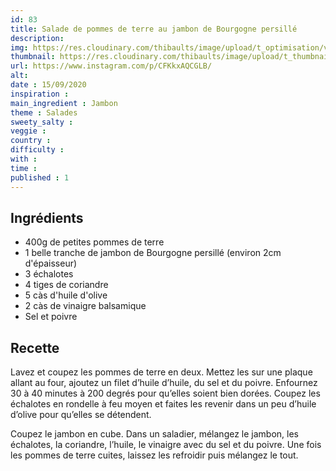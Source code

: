 ```yaml
---
id: 83
title: Salade de pommes de terre au jambon de Bourgogne persillé
description: 
img: https://res.cloudinary.com/thibaults/image/upload/t_optimisation/v1600456090/Recipes/20200915_salade_patate.jpg
thumbnail: https://res.cloudinary.com/thibaults/image/upload/t_thumbnail_josie/v1600456090/Recipes/20200915_salade_patate.jpg
url: https://www.instagram.com/p/CFKkxAQCGLB/
alt: 
date : 15/09/2020
inspiration : 
main_ingredient : Jambon
theme : Salades
sweety_salty : 
veggie : 
country :
difficulty :
with : 
time : 
published : 1
---
```


## Ingrédients
 - 400g de petites pommes de terre
 - 1 belle tranche de jambon de Bourgogne persillé (environ 2cm d'épaisseur)
 - 3 échalotes
 - 4 tiges de coriandre
 - 5 càs d'huile d'olive
 - 2 càs de vinaigre balsamique
 - Sel et poivre

## Recette
Lavez et coupez les pommes de terre en deux. Mettez les sur une plaque allant au four, ajoutez un filet d’huile d’huile, du sel et du poivre. Enfournez 30 à 40 minutes à 200 degrés pour qu’elles soient bien dorées. Coupez les échalotes en rondelle à feu moyen et faites les revenir dans un peu d’huile d’olive pour qu’elles se détendent.

Coupez le jambon en cube. Dans un saladier, mélangez le jambon, les échalotes, la coriandre, l’huile, le vinaigre avec du sel et du poivre. Une fois les pommes de terre cuites, laissez les refroidir puis mélangez le tout.